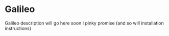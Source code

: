 # Galileo

Galileo description will go here soon I pinky promise (and so will installation instructions)